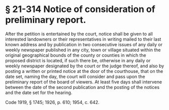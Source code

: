# § 21-314 Notice of consideration of preliminary report.

<p>After the petition is entertained by the court, notice shall be given to all interested landowners or their representatives in writing mailed to their last known address and by publication in two consecutive issues of any daily or weekly newspaper published in any city, town or village situated within the original geographical bounds of the county or counties in which the proposed district is located, if such there be, otherwise in any daily or weekly newspaper designated by the court or the judge thereof, and also by posting a written or printed notice at the door of the courthouse, that on the date set, naming the day, the court will consider and pass upon the preliminary report of the board of viewers. At least five days shall intervene between the date of the second publication and the posting of the notices and the date set for the hearing.</p><p>Code 1919, § 1745; 1926, p. 610; 1954, c. 642.</p>